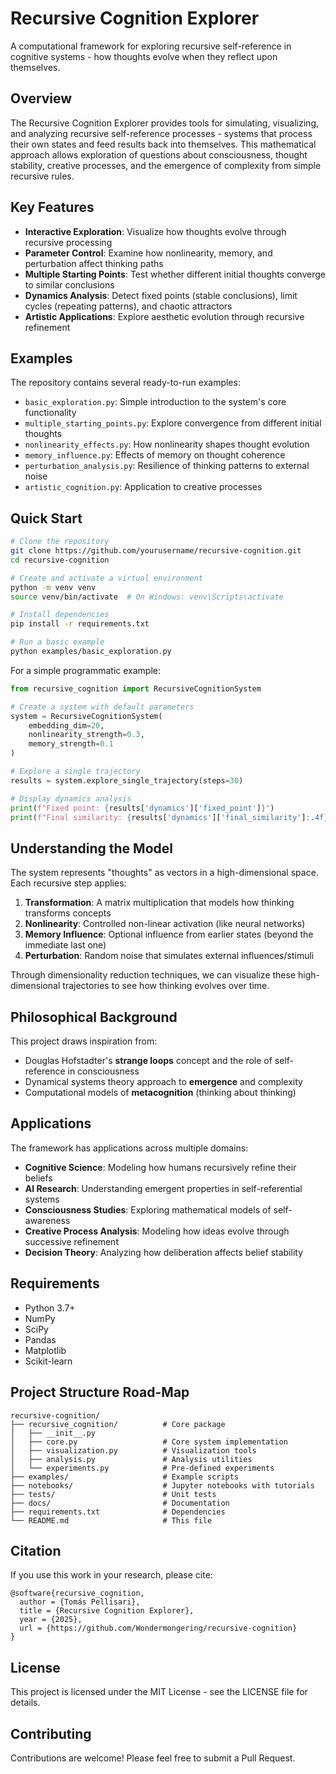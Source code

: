 # Recursive Cognition Explorer

A computational framework for exploring recursive self-reference in cognitive systems - how thoughts evolve when they reflect upon themselves.

## Overview

The Recursive Cognition Explorer provides tools for simulating, visualizing, and analyzing recursive self-reference processes - systems that process their own states and feed results back into themselves. This mathematical approach allows exploration of questions about consciousness, thought stability, creative processes, and the emergence of complexity from simple recursive rules.

## Key Features

- **Interactive Exploration**: Visualize how thoughts evolve through recursive processing
- **Parameter Control**: Examine how nonlinearity, memory, and perturbation affect thinking paths
- **Multiple Starting Points**: Test whether different initial thoughts converge to similar conclusions
- **Dynamics Analysis**: Detect fixed points (stable conclusions), limit cycles (repeating patterns), and chaotic attractors
- **Artistic Applications**: Explore aesthetic evolution through recursive refinement

## Examples

The repository contains several ready-to-run examples:

- `basic_exploration.py`: Simple introduction to the system's core functionality
- `multiple_starting_points.py`: Explore convergence from different initial thoughts
- `nonlinearity_effects.py`: How nonlinearity shapes thought evolution
- `memory_influence.py`: Effects of memory on thought coherence
- `perturbation_analysis.py`: Resilience of thinking patterns to external noise
- `artistic_cognition.py`: Application to creative processes

## Quick Start

```bash
# Clone the repository
git clone https://github.com/yourusername/recursive-cognition.git
cd recursive-cognition

# Create and activate a virtual environment
python -m venv venv
source venv/bin/activate  # On Windows: venv\Scripts\activate

# Install dependencies
pip install -r requirements.txt

# Run a basic example
python examples/basic_exploration.py
```

For a simple programmatic example:

```python
from recursive_cognition import RecursiveCognitionSystem

# Create a system with default parameters
system = RecursiveCognitionSystem(
    embedding_dim=20,
    nonlinearity_strength=0.3,
    memory_strength=0.1
)

# Explore a single trajectory
results = system.explore_single_trajectory(steps=30)

# Display dynamics analysis
print(f"Fixed point: {results['dynamics']['fixed_point']}")
print(f"Final similarity: {results['dynamics']['final_similarity']:.4f}")
```

## Understanding the Model

The system represents "thoughts" as vectors in a high-dimensional space. Each recursive step applies:

1. **Transformation**: A matrix multiplication that models how thinking transforms concepts
2. **Nonlinearity**: Controlled non-linear activation (like neural networks) 
3. **Memory Influence**: Optional influence from earlier states (beyond the immediate last one)
4. **Perturbation**: Random noise that simulates external influences/stimuli

Through dimensionality reduction techniques, we can visualize these high-dimensional trajectories to see how thinking evolves over time.

## Philosophical Background

This project draws inspiration from:

- Douglas Hofstadter's **strange loops** concept and the role of self-reference in consciousness
- Dynamical systems theory approach to **emergence** and complexity
- Computational models of **metacognition** (thinking about thinking)

## Applications

The framework has applications across multiple domains:

- **Cognitive Science**: Modeling how humans recursively refine their beliefs
- **AI Research**: Understanding emergent properties in self-referential systems
- **Consciousness Studies**: Exploring mathematical models of self-awareness
- **Creative Process Analysis**: Modeling how ideas evolve through successive refinement
- **Decision Theory**: Analyzing how deliberation affects belief stability

## Requirements

- Python 3.7+
- NumPy
- SciPy
- Pandas
- Matplotlib
- Scikit-learn

## Project Structure Road-Map

```
recursive-cognition/
├── recursive_cognition/          # Core package
│   ├── __init__.py
│   ├── core.py                   # Core system implementation
│   ├── visualization.py          # Visualization tools
│   ├── analysis.py               # Analysis utilities
│   └── experiments.py            # Pre-defined experiments
├── examples/                     # Example scripts
├── notebooks/                    # Jupyter notebooks with tutorials
├── tests/                        # Unit tests
├── docs/                         # Documentation
├── requirements.txt              # Dependencies
└── README.md                     # This file
```

## Citation

If you use this work in your research, please cite:

```
@software{recursive_cognition,
  author = {Tomás Pellisari},
  title = {Recursive Cognition Explorer},
  year = {2025},
  url = {https://github.com/Wondermongering/recursive-cognition}
}
```

## License

This project is licensed under the MIT License - see the LICENSE file for details.

## Contributing

Contributions are welcome! Please feel free to submit a Pull Request.
